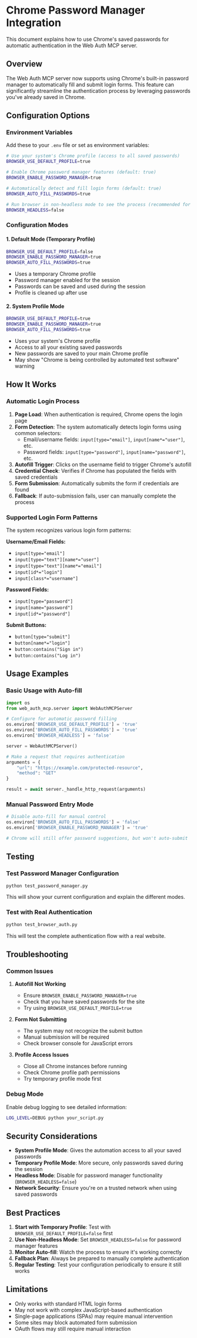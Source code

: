 # Chrome Password Manager Integration

This document explains how to use Chrome's saved passwords for automatic authentication in the Web Auth MCP server.

## Overview

The Web Auth MCP server now supports using Chrome's built-in password manager to automatically fill and submit login forms. This feature can significantly streamline the authentication process by leveraging passwords you've already saved in Chrome.

## Configuration Options

### Environment Variables

Add these to your `.env` file or set as environment variables:

```bash
# Use your system's Chrome profile (access to all saved passwords)
BROWSER_USE_DEFAULT_PROFILE=true

# Enable Chrome password manager features (default: true)
BROWSER_ENABLE_PASSWORD_MANAGER=true

# Automatically detect and fill login forms (default: true)
BROWSER_AUTO_FILL_PASSWORDS=true

# Run browser in non-headless mode to see the process (recommended for password manager)
BROWSER_HEADLESS=false
```

### Configuration Modes

#### 1. Default Mode (Temporary Profile)
```bash
BROWSER_USE_DEFAULT_PROFILE=false
BROWSER_ENABLE_PASSWORD_MANAGER=true
BROWSER_AUTO_FILL_PASSWORDS=true
```

- Uses a temporary Chrome profile
- Password manager enabled for the session
- Passwords can be saved and used during the session
- Profile is cleaned up after use

#### 2. System Profile Mode
```bash
BROWSER_USE_DEFAULT_PROFILE=true
BROWSER_ENABLE_PASSWORD_MANAGER=true
BROWSER_AUTO_FILL_PASSWORDS=true
```

- Uses your system's Chrome profile
- Access to all your existing saved passwords
- New passwords are saved to your main Chrome profile
- May show "Chrome is being controlled by automated test software" warning

## How It Works

### Automatic Login Process

1. **Page Load**: When authentication is required, Chrome opens the login page
2. **Form Detection**: The system automatically detects login forms using common selectors:
   - Email/username fields: `input[type="email"]`, `input[name*="user"]`, etc.
   - Password fields: `input[type="password"]`, `input[name="password"]`, etc.
3. **Autofill Trigger**: Clicks on the username field to trigger Chrome's autofill
4. **Credential Check**: Verifies if Chrome has populated the fields with saved credentials
5. **Form Submission**: Automatically submits the form if credentials are found
6. **Fallback**: If auto-submission fails, user can manually complete the process

### Supported Login Form Patterns

The system recognizes various login form patterns:

**Username/Email Fields:**
- `input[type="email"]`
- `input[type="text"][name*="user"]`
- `input[type="text"][name*="email"]`
- `input[id*="login"]`
- `input[class*="username"]`

**Password Fields:**
- `input[type="password"]`
- `input[name="password"]`
- `input[id*="password"]`

**Submit Buttons:**
- `button[type="submit"]`
- `button[name*="login"]`
- `button:contains("Sign in")`
- `button:contains("Log in")`

## Usage Examples

### Basic Usage with Auto-fill

```python
import os
from web_auth_mcp.server import WebAuthMCPServer

# Configure for automatic password filling
os.environ['BROWSER_USE_DEFAULT_PROFILE'] = 'true'
os.environ['BROWSER_AUTO_FILL_PASSWORDS'] = 'true'
os.environ['BROWSER_HEADLESS'] = 'false'

server = WebAuthMCPServer()

# Make a request that requires authentication
arguments = {
    "url": "https://example.com/protected-resource",
    "method": "GET"
}

result = await server._handle_http_request(arguments)
```

### Manual Password Entry Mode

```python
# Disable auto-fill for manual control
os.environ['BROWSER_AUTO_FILL_PASSWORDS'] = 'false'
os.environ['BROWSER_ENABLE_PASSWORD_MANAGER'] = 'true'

# Chrome will still offer password suggestions, but won't auto-submit
```

## Testing

### Test Password Manager Configuration

```bash
python test_password_manager.py
```

This will show your current configuration and explain the different modes.

### Test with Real Authentication

```bash
python test_browser_auth.py
```

This will test the complete authentication flow with a real website.

## Troubleshooting

### Common Issues

1. **Autofill Not Working**
   - Ensure `BROWSER_ENABLE_PASSWORD_MANAGER=true`
   - Check that you have saved passwords for the site
   - Try using `BROWSER_USE_DEFAULT_PROFILE=true`

2. **Form Not Submitting**
   - The system may not recognize the submit button
   - Manual submission will be required
   - Check browser console for JavaScript errors

3. **Profile Access Issues**
   - Close all Chrome instances before running
   - Check Chrome profile path permissions
   - Try temporary profile mode first

### Debug Mode

Enable debug logging to see detailed information:

```bash
LOG_LEVEL=DEBUG python your_script.py
```

## Security Considerations

- **System Profile Mode**: Gives the automation access to all your saved passwords
- **Temporary Profile Mode**: More secure, only passwords saved during the session
- **Headless Mode**: Disable for password manager functionality (`BROWSER_HEADLESS=false`)
- **Network Security**: Ensure you're on a trusted network when using saved passwords

## Best Practices

1. **Start with Temporary Profile**: Test with `BROWSER_USE_DEFAULT_PROFILE=false` first
2. **Use Non-Headless Mode**: Set `BROWSER_HEADLESS=false` for password manager features
3. **Monitor Auto-fill**: Watch the process to ensure it's working correctly
4. **Fallback Plan**: Always be prepared to manually complete authentication
5. **Regular Testing**: Test your configuration periodically to ensure it still works

## Limitations

- Only works with standard HTML login forms
- May not work with complex JavaScript-based authentication
- Single-page applications (SPAs) may require manual intervention
- Some sites may block automated form submission
- OAuth flows may still require manual interaction
